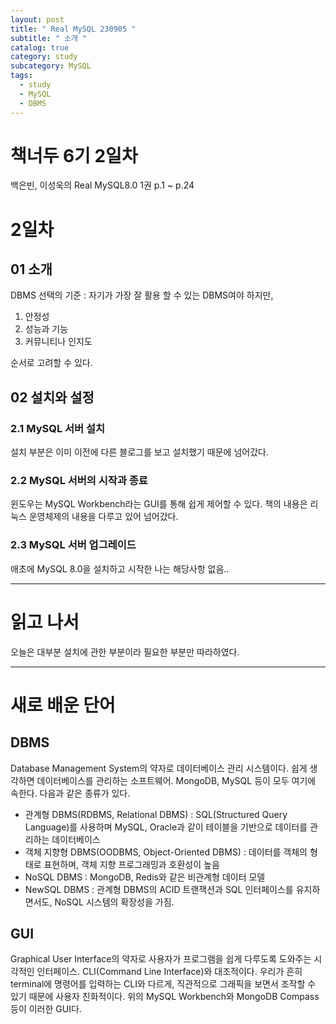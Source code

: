 ```yaml
---
layout: post
title: " Real MySQL 230905 "
subtitle: " 소개 "
catalog: true
category: study
subcategory: MySQL
tags:
  - study
  - MySQL
  - DBMS
---
```


# 책너두 6기 2일차

백은빈, 이성욱의 Real MySQL8.0 1권 p.1 ~ p.24

# 2일차

## 01 소개

DBMS 선택의 기준 : 자기가 가장 잘 활용 할 수 있는 DBMS여야 하지만,

1. 안정성
2. 성능과 기능
3. 커뮤니티나 인지도

순서로 고려할 수 있다.

## 02 설치와 설정

### 2.1 MySQL 서버 설치

설치 부분은 이미 이전에 다른 블로그를 보고 설치했기 때문에 넘어갔다.

### 2.2 MySQL 서버의 시작과 종료

윈도우는 MySQL Workbench라는 GUI를 통해 쉽게 제어할 수 있다. 책의 내용은 리눅스 운영체제의 내용을 다루고 있어 넘어갔다.

### 2.3 MySQL 서버 업그레이드

애초에 MySQL 8.0을 설치하고 시작한 나는 해당사항 없음..

---

# 읽고 나서

오늘은 대부분 설치에 관한 부분이라 필요한 부분만 따라하였다.

---

# 새로 배운 단어

## DBMS

Database Management System의 약자로 데이터베이스 관리 시스템이다. 쉽게 생각하면 데이터베이스를 관리하는 소프트웨어. MongoDB, MySQL 등이 모두 여기에 속한다. 다음과 같은 종류가 있다.

- 관계형 DBMS(RDBMS, Relational DBMS) : SQL(Structured Query Language)를 사용하며 MySQL, Oracle과 같이 테이블을 기반으로 데이터를 관리하는 데이터베이스
- 객체 지향형 DBMS(OODBMS, Object-Oriented DBMS) : 데이터를 객체의 형태로 표현하며, 객체 지향 프로그래밍과 호환성이 높음
- NoSQL DBMS : MongoDB, Redis와 같은 비관계형 데이터 모델
- NewSQL DBMS : 관계형 DBMS의 ACID 트랜잭션과 SQL 인터페이스를 유지하면서도, NoSQL 시스템의 확장성을 가짐.

## GUI

Graphical User Interface의 약자로 사용자가 프로그램을 쉽게 다루도록 도와주는 시각적인 인터페이스. CLI(Command Line Interface)와 대조적이다. 우리가 흔히 terminal에 명령어를 입력하는 CLI와 다르게, 직관적으로 그래픽을 보면서 조작할 수 있기 때문에 사용자 친화적이다. 위의 MySQL Workbench와 MongoDB Compass 등이 이러한 GUI다.
